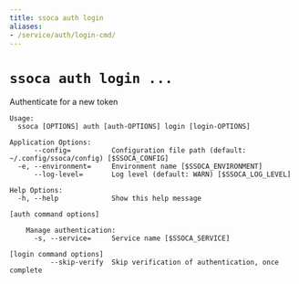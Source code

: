 ```yaml
---
title: ssoca auth login
aliases:
- /service/auth/login-cmd/
---
```


# `ssoca auth login ...`

Authenticate for a new token

    Usage:
      ssoca [OPTIONS] auth [auth-OPTIONS] login [login-OPTIONS]
    
    Application Options:
          --config=          Configuration file path (default: ~/.config/ssoca/config) [$SSOCA_CONFIG]
      -e, --environment=     Environment name [$SSOCA_ENVIRONMENT]
          --log-level=       Log level (default: WARN) [$SSOCA_LOG_LEVEL]
    
    Help Options:
      -h, --help             Show this help message
    
    [auth command options]
    
        Manage authentication:
          -s, --service=     Service name [$SSOCA_SERVICE]
    
    [login command options]
              --skip-verify  Skip verification of authentication, once complete
    
